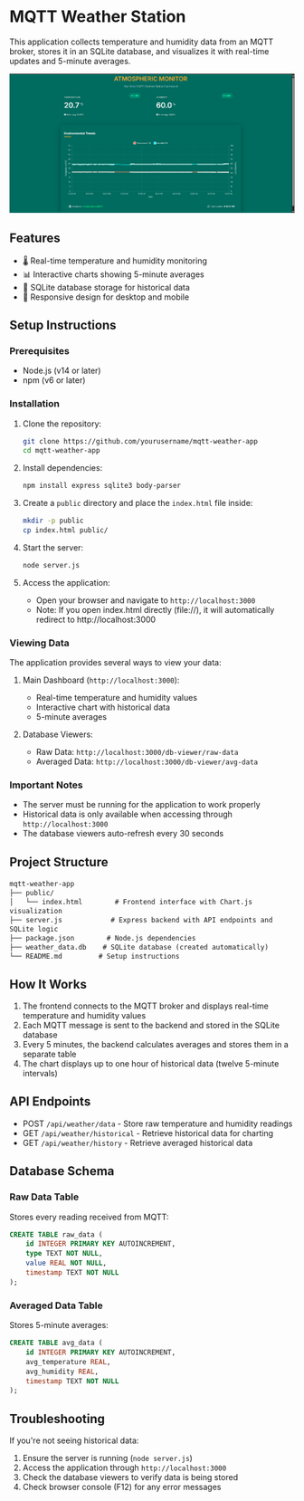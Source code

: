 # MQTT Weather Station

This application collects temperature and humidity data from an MQTT broker, stores it in an SQLite database, and visualizes it with real-time updates and 5-minute averages.

![Weather Station Dashboard](screenshot.png)

## Features

- 🌡️ Real-time temperature and humidity monitoring
- 📊 Interactive charts showing 5-minute averages
- 💾 SQLite database storage for historical data
- 📱 Responsive design for desktop and mobile

## Setup Instructions

### Prerequisites

- Node.js (v14 or later)
- npm (v6 or later)

### Installation

1. Clone the repository:
   ```bash
   git clone https://github.com/yourusername/mqtt-weather-app
   cd mqtt-weather-app
   ```

2. Install dependencies:
   ```bash
   npm install express sqlite3 body-parser
   ```

3. Create a `public` directory and place the `index.html` file inside:
   ```bash
   mkdir -p public
   cp index.html public/
   ```

4. Start the server:
   ```bash
   node server.js
   ```

5. Access the application:
   - Open your browser and navigate to `http://localhost:3000`
   - Note: If you open index.html directly (file://), it will automatically redirect to http://localhost:3000

### Viewing Data

The application provides several ways to view your data:

1. Main Dashboard (`http://localhost:3000`):
   - Real-time temperature and humidity values
   - Interactive chart with historical data
   - 5-minute averages

2. Database Viewers:
   - Raw Data: `http://localhost:3000/db-viewer/raw-data`
   - Averaged Data: `http://localhost:3000/db-viewer/avg-data`

### Important Notes

- The server must be running for the application to work properly
- Historical data is only available when accessing through `http://localhost:3000`
- The database viewers auto-refresh every 30 seconds

## Project Structure

```
mqtt-weather-app
├── public/
│   └── index.html        # Frontend interface with Chart.js visualization
├── server.js            # Express backend with API endpoints and SQLite logic
├── package.json        # Node.js dependencies
├── weather_data.db    # SQLite database (created automatically)
└── README.md         # Setup instructions
```

## How It Works

1. The frontend connects to the MQTT broker and displays real-time temperature and humidity values
2. Each MQTT message is sent to the backend and stored in the SQLite database
3. Every 5 minutes, the backend calculates averages and stores them in a separate table
4. The chart displays up to one hour of historical data (twelve 5-minute intervals)

## API Endpoints

- POST `/api/weather/data` - Store raw temperature and humidity readings
- GET `/api/weather/historical` - Retrieve historical data for charting
- GET `/api/weather/history` - Retrieve averaged historical data

## Database Schema

### Raw Data Table
Stores every reading received from MQTT:
```sql
CREATE TABLE raw_data (
    id INTEGER PRIMARY KEY AUTOINCREMENT,
    type TEXT NOT NULL,
    value REAL NOT NULL,
    timestamp TEXT NOT NULL
);
```

### Averaged Data Table
Stores 5-minute averages:
```sql
CREATE TABLE avg_data (
    id INTEGER PRIMARY KEY AUTOINCREMENT,
    avg_temperature REAL,
    avg_humidity REAL,
    timestamp TEXT NOT NULL
);
```

## Troubleshooting

If you're not seeing historical data:
1. Ensure the server is running (`node server.js`)
2. Access the application through `http://localhost:3000`
3. Check the database viewers to verify data is being stored
4. Check browser console (F12) for any error messages
